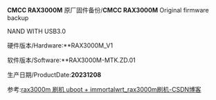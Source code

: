 **CMCC RAX3000M** 原厂固件备份/**CMCC RAX3000M** Original firmware backup

NAND WITH USB3.0

硬件版本/Hardware:**RAX3000M_V1

软件版本/Software:**RAX3000M-MTK.ZD.01

生产日期/ProductDate:**20231208**

参考:[rax3000m 刷机 uboot + immortalwrt_rax3000m刷机-CSDN博客](https://blog.csdn.net/qq_27158179/article/details/135440875)

